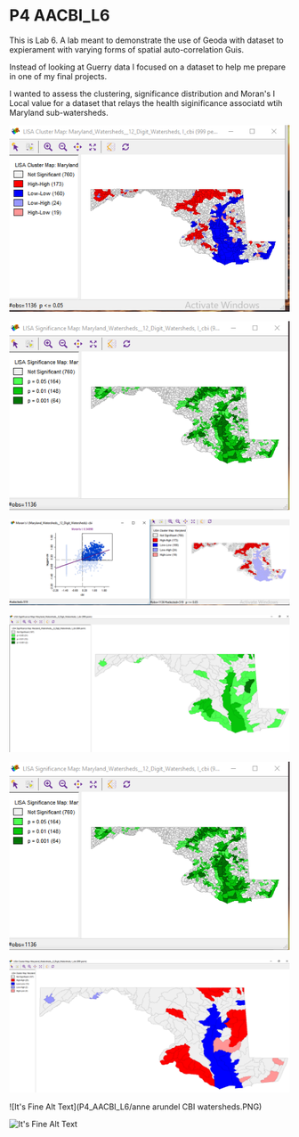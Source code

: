 
# P4 AACBI_L6

This is Lab 6. A lab meant to demonstrate the use of Geoda with dataset to expierament with varying forms of spatial auto-correlation Guis.

Instead of looking at Guerry data I focused on a dataset to help me prepare in one of my final projects.

I wanted to assess the clustering, significance distribution and Moran's I Local value for a dataset that relays the health siginificance associatd wtih Maryland sub-watersheds.

 
 ![It's Fine Alt Text](P4_AACBI_L6/clusterMap12.PNG)
 
 ![It's Fine Alt Text](P4_AACBI_L6/significance12.PNG)
 
 ![It's Fine Alt Text](P4_AACBI_L6/healthy12.PNG)
  
 ![It's Fine Alt Text](P4_AACBI_L6/SignificanceMap.PNG)
 
  ![It's Fine Alt Text](P4_AACBI_L6/Significance12.PNG)
 
 ![It's Fine Alt Text](P4_AACBI_L6/ClusterMap.PNG)
 
 ![It's Fine Alt Text](P4_AACBI_L6/anne arundel CBI watersheds.PNG)
 
 ![It's Fine Alt Text](P4_AACBI_L6no/nosignificanceAA.PNG)
   
  
